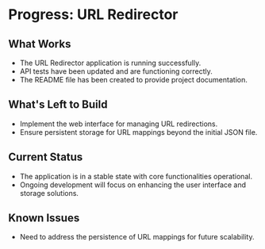 # Progress: URL Redirector

## What Works
- The URL Redirector application is running successfully.
- API tests have been updated and are functioning correctly.
- The README file has been created to provide project documentation.

## What's Left to Build
- Implement the web interface for managing URL redirections.
- Ensure persistent storage for URL mappings beyond the initial JSON file.

## Current Status
- The application is in a stable state with core functionalities operational.
- Ongoing development will focus on enhancing the user interface and storage solutions.

## Known Issues
- Need to address the persistence of URL mappings for future scalability.
